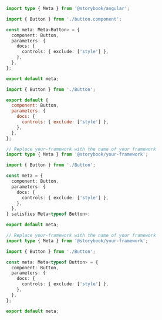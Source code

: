 ```ts filename="Button.stories.ts" renderer="angular" language="ts"
import type { Meta } from '@storybook/angular';

import { Button } from './button.component';

const meta: Meta<Button> = {
  component: Button,
  parameters: {
    docs: {
      controls: { exclude: ['style'] },
    },
  },
};

export default meta;
```

```js filename="Button.stories.js|jsx" renderer="common" language="js"
import { Button } from './Button';

export default {
  component: Button,
  parameters: {
    docs: {
      controls: { exclude: ['style'] },
    },
  },
};
```

```ts filename="Button.stories.ts|tsx" renderer="common" language="ts-4-9"
// Replace your-framework with the name of your framework
import type { Meta } from '@storybook/your-framework';

import { Button } from './Button';

const meta = {
  component: Button,
  parameters: {
    docs: {
      controls: { exclude: ['style'] },
    },
  },
} satisfies Meta<typeof Button>;

export default meta;
```

```ts filename="Button.stories.ts|tsx" renderer="common" language="ts"
// Replace your-framework with the name of your framework
import type { Meta } from '@storybook/your-framework';

import { Button } from './Button';

const meta: Meta<typeof Button> = {
  component: Button,
  parameters: {
    docs: {
      controls: { exclude: ['style'] },
    },
  },
};

export default meta;
```

